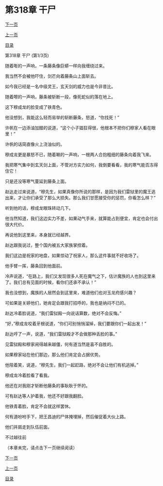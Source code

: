 <h1>第318章   干尸</h1>
            <div><p><a href="./0952_%E7%AC%AC318%E7%AB%A0_%E5%B9%B2%E5%B0%B8.md">下一页</a></p><p><a href="./0950_%E7%AC%AC317%E7%AB%A0_%E7%A9%86%E5%AE%B6.md">上一页</a></p><p><a href="../">目录</a></p></div>
            <div><p>第318章   干尸 (第1/3页)</p><p>随着嘭的一声响，一条藤条像巨蟒一样向我缠绕过来。</p><p>我当然不会被他吓住，剑芒向着藤条山上面斩去。</p><p>如今我已经是一名中级灵王，玄天剑的威力也是今非昔比。</p><p>随着嚓的一声响，藤条被斩断一段，像死蛇似的落在地上。</p><p>这下穆成龙的脸变成了铁青色。</p><p>他没想到，我能这么轻而易举的斩断藤条，怒道，“你找死！”</p><p>许帆在一边添油加醋的说道，“这个小子猖狂得很，他根本不把你们穆家人看在眼里！”</p><p>许帆的话简直像火上浇油似的。</p><p>穆成龙更是暴怒不已，随着唰的一声响，一根两人合抱粗细的藤条向着我飞来。</p><p>我把寒气集中到玄天剑上面，不管对方实力如何，我倒要看看，我的寒气能否冻得住它！</p><p>只是还没等寒气蔓延到藤条上面。</p><p>赵达走过来说道，“穆先生，如果真像你所说的那样，是因为我们雷狱里的魔王逃出来，才让你们承受了那么大损失。那么我们甘愿接受你的惩罚，你看怎么样？”</p><p>听到他的话，穆成龙眼珠转动几下。</p><p>他当然知道，我们这边实力不差，如果动气手来，就算能占到便宜，肯定也会付出很大代价。</p><p>再说他到这里来，本身就已经越界。</p><p>赵达跟我说过，整个国内被五大家族掌控着。</p><p>我们这边是祝家的地盘，如果惊动了祝家人，那么这件事就不好收场了。</p><p>他手臂一挥，藤条回到他面前。</p><p>冷声说道，“在路上，我们又发现很多人死在魔气之下，估计魔族的人也到这里来了。我们总有见面的时候，看你们还承不承认！”</p><p>我也没想到，魔族的人居然会到这里来，难道他们也对玉龙府感兴趣？</p><p>可如果是关婷他们，她肯定会跟我打招呼的，我也是纳闷不已的。</p><p>赵达冷着脸说道，“我们雷狱殿一向说话算数，绝对不会反悔。”</p><p>“好，”穆成龙咬着牙根说道，“你们可别悄悄溜掉，我们要跟你们一起出发！”</p><p>赵达哼了一声，说道，“我们雷狱殿才不会做那种丢脸的事。”</p><p>见雷狱殿和穆家闹得越来越僵，何有道当然是喜不自胜的。</p><p>如果穆家站在他们那边，那么他们肯定会占据优势。</p><p>他陪着笑，说道，“穆先生，我们一起赶路，绝对不会让他们有机逃掉。”</p><p>穆成龙冷着脸看了看我。</p><p>他还在对我刚才斩断他藤条的事耿耿于怀的。</p><p>可有赵达等人护着我，他还不好跟我翻脸。</p><p>他铁青着脸，肯定不会就这样罢休。</p><p>何有道吩咐手下，把王昌迪的尸体掩埋掉，然后催促着大伙上路。</p><p>他们并肩走到队伍前面。</p><p>不过越往前</p><p>（本章未完，请点击下一页继续阅读）</p></div>
            <div><p><a href="./0952_%E7%AC%AC318%E7%AB%A0_%E5%B9%B2%E5%B0%B8.md">下一页</a></p><p><a href="./0950_%E7%AC%AC317%E7%AB%A0_%E7%A9%86%E5%AE%B6.md">上一页</a></p><p><a href="../">目录</a></p></div>